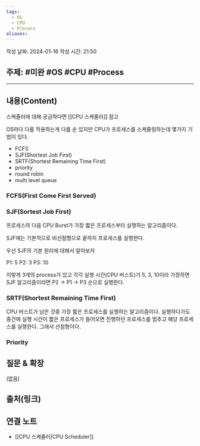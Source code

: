 ```yaml
---
tags:
  - OS
  - CPU
  - Process
aliases:
---
```

작성 날짜: 2024-01-16
작성 시간: 21:50

## 주제: #미완 #OS #CPU #Process 

----
## 내용(Content)
스케줄러에 대해 궁금하다면 [[CPU 스케줄러]] 참고

OS마다 다를 적용하는게 다를 순 있지만 CPU가 프로세스를 스케줄링하는데 몇가지 기법이 있다.

- FCFS
- SJF(Shortest Job First)
- SRTF(Shortest Remaining Time First)
- priority
- round robin
- multi level queue


### FCFS(First Come First Served)

### SJF(Sortest Job First)
프로세스의 다음 CPU Burst가 가장 짧은 프로세스부터 실행하는 알고리즘이다.

SJF에는 기본적으로 비선점형으로 끝까지 프로세스를 실행한다.

우선 SJF의 기본 원리에 대해서 알아보자

P1: 5
P2: 3
P3: 10

이렇게 3개의 process가 있고 각각 실행 시간(CPU 버스트)가 5, 3, 10이라 가정하면 SJF 알고리즘이라면 P2 -> P1 -> P3 순으로 실행한다.



### SRTF(Shortest Remaining Time First)
CPU 버스트가 남은 것중 가장 짧은 프로세스를 실행하는 알고리즘이다. 실행하다가도 중간에 실행 시간이 짧은 프로세스가 들어오면 진행하던 프로세스를 멈추고 해당 프로세스를 실행한다. 그래서 선점형이다.


### Priority


## 질문 & 확장

(없음)

## 출처(링크)


## 연결 노트
- [[CPU 스케줄러|CPU Scheduler]]









